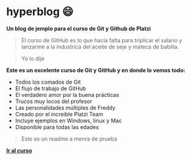 # **hyperblog** 😄
**Un blog de jemplo para el curso de Git y Github de Platzi**

> El curso de GitHub es lo que hacía falta para triplicar el salario y lanzarme a la industrica del aceite de seje y mateca de babilla. 

> Yo lo dije


**Este es un excelente curso de Git y GitHub y en donde lo vemos todo:**
- Todos los comados de Git
- El flujo de trabajo de GitHub
- El verdadero amor por la buena prácticas
- Trucos muy locos del profesor
- Las personalidades múltiples de Freddy
- Creado por el increible Platzi Team
- Incluye ejemplos en Windows, linux y Mac
- Disponible para todas las edades

> Este es un readme a menra de prueba

[**Ir al curso**](https://platzi.com/clases/1557-git-github/19977-readmemd-es-una-excelente-practica/ "Ir al curso")


